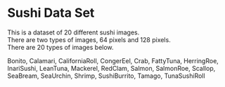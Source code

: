 # Sushi Data Set

This is a dataset of 20 different sushi images.  
There are two types of images, 64 pixels and 128 pixels.  
There are 20 types of images below.  

Bonito, Calamari, CaliforniaRoll, CongerEel, Crab, FattyTuna, HerringRoe, InariSushi, LeanTuna, Mackerel, RedClam, Salmon, SalmonRoe, Scallop, SeaBream, SeaUrchin, Shrimp, SushiBurrito, Tamago, TunaSushiRoll

